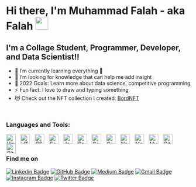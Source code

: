 # Hi there, I'm Muhammad Falah - aka Falah <img src="https://raw.githubusercontent.com/TheDudeThatCode/TheDudeThatCode/master/Assets/Hi.gif" width=35 height=35> 

## I'm a Collage Student, Programmer, Developer, and Data Scientist!!

- 🌱 I’m currently learning everything 🤣
- 👯 I’m looking for knowledge that can help me add insight
- 🥅 2022 Goals: Learn more about data science, competitive programming
- ⚡ Fun fact: I love to draw and typing something
- 😻 Check out the NFT collection I created: [BordNFT](https://opensea.io/collection/dinomoet)

<br>

### Languages and Tools:

<img align="left" alt="Visual Studio Code" width="26px" src="https://cdn.jsdelivr.net/gh/devicons/devicon/icons/vscode/vscode-original.svg" style="padding-right:10px;" />
<img align="left" alt="HTML5" width="26px" src="https://cdn.jsdelivr.net/gh/devicons/devicon/icons/html5/html5-original.svg" style="padding-right:10px;" />
<img align="left" alt="CSS3" width="26px" src="https://cdn.jsdelivr.net/gh/devicons/devicon/icons/css3/css3-original.svg" style="padding-right:10px;" />
<img align="left" alt="Sass" width="26px" src="https://cdn.jsdelivr.net/gh/devicons/devicon/icons/sass/sass-original.svg" style="padding-right:10px;" />
<img align="left" alt="JavaScript" width="26px" src="https://cdn.jsdelivr.net/gh/devicons/devicon/icons/javascript/javascript-original.svg" style="padding-right:10px;" />
<img align="left" alt="React" width="26px" src="https://cdn.jsdelivr.net/gh/devicons/devicon/icons/react/react-original.svg" style="padding-right:10px;" />
<img align="left" alt="Gatsby" width="26px" src="https://cdn.jsdelivr.net/gh/devicons/devicon/icons/gatsby/gatsby-original.svg" style="padding-right:10px;" />
<img align="left" alt="GraphQL" width="26px" src="https://cdn.jsdelivr.net/gh/devicons/devicon/icons/graphql/graphql-plain.svg" style="padding-right:10px;" />
<img align="left" alt="Node.js" width="26px" src="https://cdn.jsdelivr.net/gh/devicons/devicon/icons/nodejs/nodejs-original.svg" style="padding-right:10px;" />
<img align="left" alt="MongoDB" width="26px" src="https://cdn.jsdelivr.net/gh/devicons/devicon/icons/mongodb/mongodb-original.svg" style="padding-right:10px;" />
<img align="left" alt="MySQL" width="26px" src="https://cdn.jsdelivr.net/gh/devicons/devicon/icons/mysql/mysql-original.svg" style="padding-right:10px;" />
<img align="left" alt="Git" width="26px" src="https://cdn.jsdelivr.net/gh/devicons/devicon/icons/git/git-original.svg" style="padding-right:10px;" />
<img align="left" alt="GitHub" width="26px" src="https://user-images.githubusercontent.com/3369400/139447912-e0f43f33-6d9f-45f8-be46-2df5bbc91289.png" style="padding-right:10px;" />

<br><br>

### Find me on
<div>
  
  [![Linkedin Badge](https://img.shields.io/badge/-falahdrrhmn-blue?style=flat-circle&logo=Linkedin&logoColor=white&link=https://www.linkedin.com/in/ashok-kumar-k-6641bb16a/)](https://www.linkedin.com/in/muhammad-falah-a-8a3136217/) 
  [![GitHub Badge](https://img.shields.io/badge/-@falahdrrhmn-24292e?style=flat-circle&labelColor=24292e&logo=github&logoColor=white&link=https://github.com/falahdrrhmn)](https://github.com/falahdrrhmn) 
  [![Medium Badge](https://img.shields.io/badge/-falahdrrhmn-d54b3d?style=flat-circle&labelColor=d54b3d&logo=medium&logoColor=white&link=https://medium.com/@dinookuu)](https://medium.com/@dinookuu)
  [![Gmail Badge](https://img.shields.io/badge/-falahdrrhmn-d54b3d?style=flat-circle&labelColor=d54b3d&logo=gmail&logoColor=white&link=mailto:mfalah16@gmail.com)](mailto:mfalah16@gmail.com) 
  [![Instagram Badge](https://img.shields.io/badge/-falahdrrhmn-e02c73?style=flat-circle&labelColor=e02c73&logo=Instagram&logoColor=white&link=https://www.instagram.com/falahdrrhmn_/)](https://www.instagram.com/falahdrrhmn_/) 
  [![Twitter Badge](https://img.shields.io/badge/-falahdrrhmn-1ca0f1?style=flat-circle&labelColor=1ca0f1&logo=twitter&logoColor=white&link=https://twitter.com/CharcoalCode)](https://twitter.com/CharcoalCode) 
  
</div>


